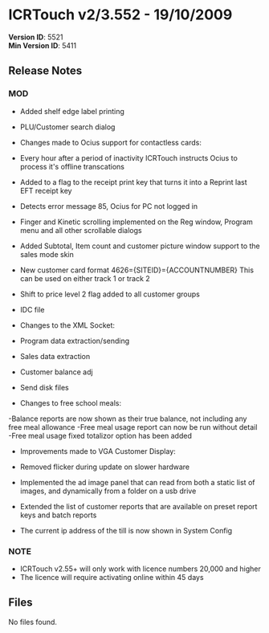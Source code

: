 # ICRTouch v2/3.552 - 19/10/2009

__Version ID__: 5521
<br>__Min Version ID__: 5411

## Release Notes
### MOD
- Added shelf edge label printing
- PLU/Customer search dialog
- Changes made to Ocius support for contactless cards:

- Every hour after a period of inactivity ICRTouch instructs Ocius to process it's offline transcations
- Added to a flag to the receipt print key that turns it into a Reprint last EFT receipt key
- Detects error message 85, Ocius for PC not logged in
- Finger and Kinetic scrolling implemented on the Reg window, Program menu and all other scrollable dialogs
- Added Subtotal, Item count and customer picture window support to the sales mode skin
- New customer card format
4626={SITEID}={ACCOUNTNUMBER}
This can be used on either track 1 or track 2
- Shift to price level 2 flag added to all customer groups
- IDC file
- Changes to the XML Socket:

- Program data extraction/sending
- Sales data extraction
- Customer balance adj
- Send disk files
- Changes to free school meals:

-Balance reports are now shown as their true balance, not including any free meal allowance
-Free meal usage report can now be run without detail
-Free meal usage fixed totalizor option has been added
- Improvements made to VGA Customer Display:

- Removed flicker during update on slower hardware
- Implemented the ad image panel that can read from both a static list of images, and dynamically from a folder on a usb drive
- Extended the list of customer reports that are available on preset report keys and batch reports
- The current ip address of the till is now shown in System Config

### NOTE
- ICRTouch v2.55+ will only work with licence numbers 20,000 and higher
- The licence will require activating online within 45 days

## Files
No files found.

